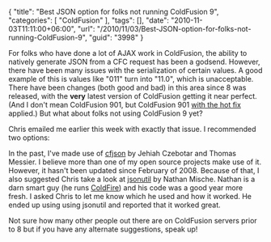 {
	"title": "Best JSON option for folks not running ColdFusion 9",
	"categories": [
		"ColdFusion"
	],
	"tags": [],
	"date": "2010-11-03T11:11:00+06:00",
	"url": "/2010/11/03/Best-JSON-option-for-folks-not-running-ColdFusion-9",
	"guid": "3998"
}

For folks who have done a lot of AJAX work in ColdFusion, the ability to natively generate JSON from a CFC request has been a godsend. However, there have been many issues with the serialization of certain values. A good example of this is values like "011" turn into "11.0", which is unacceptable. There have been changes (both good and bad) in this area since 8 was released, with the <b>very</b> latest version of ColdFusion getting it near perfect. (And I don't mean ColdFusion 901, but ColdFusion 901 <a href="http://www.raymondcamden.com/index.cfm/2010/8/31/Cumulative-Hotfix-for-901-Released">with the hot fix</a> applied.) But what about folks not using ColdFusion 9 yet?

Chris emailed me earlier this week with exactly that issue. I recommended two options:

In the past, I've made use of <a href="http://www.epiphantastic.com/cfjson/">cfjson</a> by Jehiah Czebotar and Thomas Messier. I believe more than one of my open source projects make use of it. However, it hasn't been updated since February of 2008. Because of that, I also suggested Chris take a look at <a href="http://jsonutil.riaforge.org/">jsonutil</a> by Nathan Mische. Nathan is a darn smart guy (he runs <a href="http://coldfire.riaforge.org">ColdFire</a>) and his code was a good year more fresh. I asked Chris to let me know which he used and how it worked. He ended up using using jsonutil and reported that it worked great.

Not sure how many other people out there are on ColdFusion servers prior to 8 but if you have any alternate suggestions, speak up!